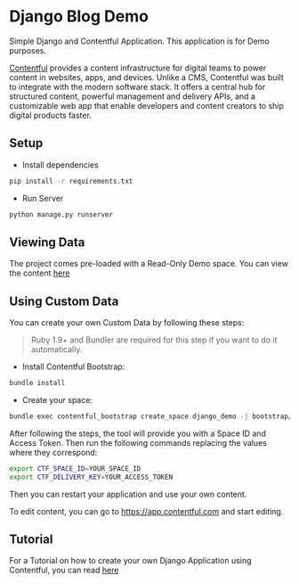 # Django Blog Demo

Simple Django and Contentful Application.
This application is for Demo purposes.

[Contentful](https://www.contentful.com) provides a content infrastructure for digital teams to power content in websites, apps, and devices. Unlike a CMS, Contentful was built to integrate with the modern software stack. It offers a central hub for structured content, powerful management and delivery APIs, and a customizable web app that enable developers and content creators to ship digital products faster.

## Setup

* Install dependencies

```bash
pip install -r requirements.txt
```

* Run Server

```bash
python manage.py runserver
```

## Viewing Data

The project comes pre-loaded with a Read-Only Demo space.
You can view the content [here](http://localhost:8000)

## Using Custom Data

You can create your own Custom Data by following these steps:

> Ruby 1.9+ and Bundler are required for this step if you want to do it automatically.

* Install Contentful Bootstrap:

```bash
bundle install
```

* Create your space:

```bash
bundle exec contentful_bootstrap create_space django_demo -j bootstrap/template.json
```

After following the steps, the tool will provide you with a Space ID and Access Token. Then run the following commands replacing the values where they correspond:

```bash
export CTF_SPACE_ID=YOUR_SPACE_ID
export CTF_DELIVERY_KEY=YOUR_ACCESS_TOKEN
```

Then you can restart your application and use your own content.

To edit content, you can go to https://app.contentful.com and start editing.

## Tutorial

For a Tutorial on how to create your own Django Application using Contentful, you can read [here](./TUTORIAL.md)

